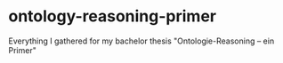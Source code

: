 # ontology-reasoning-primer
Everything I gathered for my bachelor thesis "Ontologie-Reasoning – ein Primer"
